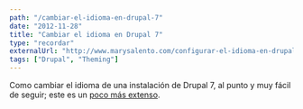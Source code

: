 ```yaml
---
path: "/cambiar-el-idioma-en-drupal-7"
date: "2012-11-28"
title: "Cambiar el idioma en Drupal 7"
type: "recordar"
externalUrl: "http://www.marysalento.com/configurar-el-idioma-en-drupal-7/"
tags: ["Drupal", "Theming"]
---
```


Como cambiar el idioma de una instalación de Drupal 7, al punto y muy fácil de seguir; este es un [poco más extenso](http://www.lullabot.com/articles/localized-and-multi-lingual-content-drupal-7).

